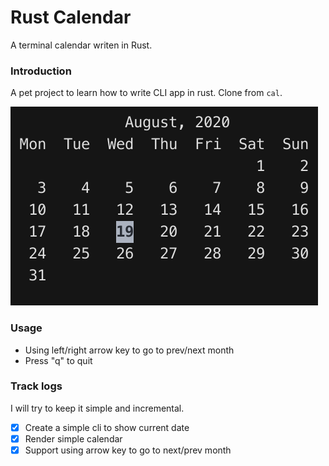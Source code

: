 # Rust Calendar

A terminal calendar writen in Rust.

### Introduction 

A pet project to learn how to write CLI app in rust. Clone from `cal`.

<img src="./demo.png" alt="demo" />

### Usage

- Using left/right arrow key to go to prev/next month
- Press "q" to quit

### Track logs

I will try to keep it simple and incremental.

- [x] Create a simple cli to show current date
- [x] Render simple calendar
- [x] Support using arrow key to go to next/prev month
